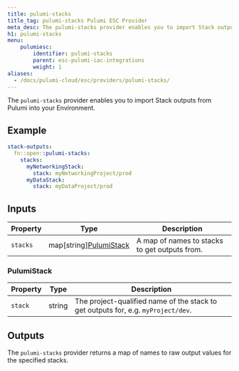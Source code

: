 ```yaml
---
title: pulumi-stacks
title_tag: pulumi-stacks Pulumi ESC Provider
meta_desc: The pulumi-stacks provider enables you to import Stack outputs from Pulumi into your Environment.
h1: pulumi-stacks
menu:
    pulumiesc:
        identifier: pulumi-stacks
        parent: esc-pulumi-iac-integrations
        weight: 1
aliases:
  - /docs/pulumi-cloud/esc/providers/pulumi-stacks/
---
```


The `pulumi-stacks` provider enables you to import Stack outputs from Pulumi into your Environment.

## Example

```yaml
stack-outputs:
  fn::open::pulumi-stacks:
    stacks:
      myNetworkingStack:
        stack: myNetworkingProject/prod
      myDataStack:
        stack: myDataProject/prod
```

## Inputs

| Property | Type                                   | Description                                   |
|----------|----------------------------------------|-----------------------------------------------|
| `stacks` | map[string][PulumiStack](#pulumistack) | A map of names to stacks to get outputs from. |

### PulumiStack

| Property | Type   | Description                                                                       |
|----------|--------|-----------------------------------------------------------------------------------|
| `stack`  | string | The project-qualified name of the stack to get outputs for, e.g. `myProject/dev`. |

## Outputs

The `pulumi-stacks` provider returns a map of names to raw output values for the specified stacks.
